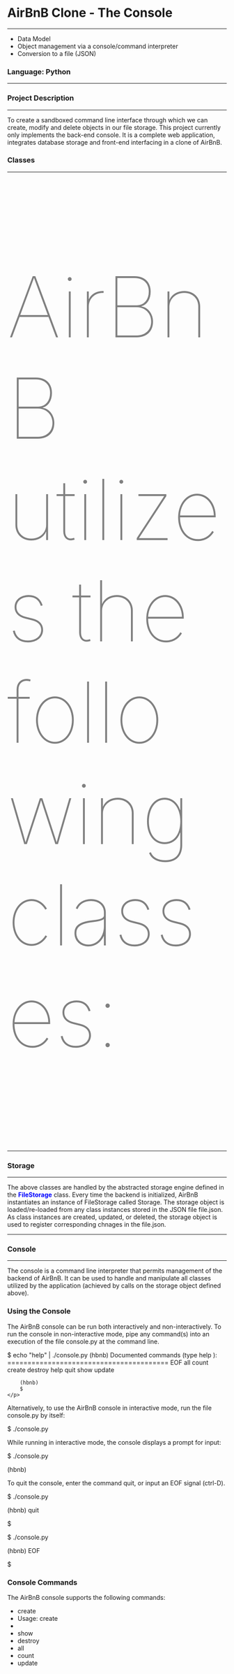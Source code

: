 <h1>AirBnB Clone - The Console</h1>
<hr style="size: 1;">
<ul>
    <li>Data Model</li>
    <li>Object management via a console/command interpreter</li>
    <li>Conversion to a file (JSON)</li>
</ul>
<h3>Language: Python</h3>
<hr style="size: 1;">
<h3>Project Description </h3>
<hr style="size: 1;">
<p>To create a sandboxed command line interface through which we can create,
    modify and delete objects in our file storage. This project currently only
    implements the back-end console. It is a complete web application, integrates
    database storage and front-end interfacing in a clone of AirBnB.</p>
<h3>Classes</h3>
<hr style="size: 1;">
<p style="color: grey; font-weight: lighter; font-size: 12rem;">AirBnB utilizes the following classes:</p>
<hr style="size: 1;">
<h3>Storage</h3>
<hr style="size: 1;">
<p>The above classes are handled by the abstracted storage engine defined in the <strong style="color: blue; font-weight: Bold;">FileStorage</strong>  class.
    Every time the backend is initialized, AirBnB instantiates an instance of FileStorage called Storage. 
    The storage object is loaded/re-loaded from any class instances stored in the JSON file file.json. 
    As class instances are created, updated, or deleted, the storage object is used to register 
    corresponding chnages in the file.json.</p>
<hr style="size: 1;">
<h3>Console</h3>
<hr style="size: 1;">
<p>The console is a command line interpreter that permits management
    of the backend of AirBnB. It can be used to handle and manipulate
    all classes utilized by the application (achieved by calls on the
    storage object defined above).</p>
<h3>Using the Console</h3>
<p>The AirBnB console can be run both interactively and non-interactively. To run the console in non-interactive mode, pipe any command(s) into an execution of the file console.py at the command line.</p>
<div>
    <p>$ echo "help" | ./console.py
        (hbnb) 
        Documented commands (type help <topic>):
        ========================================
        EOF  all  count  create  destroy  help  quit  show  update

        (hbnb)
        $
    </p>

</div>
<p>Alternatively, to use the AirBnB console in interactive mode, run the file console.py by itself:</p>
<div>
    <p>$ ./console.py</p>
</div>
<p>While running in interactive mode, the console displays a prompt for input:</p>
<div>
    <p>$ ./console.py</p>
    <p>(hbnb)</p>
</div>
<p>To quit the console, enter the command quit, or input an EOF signal (ctrl-D).</p>
<div>
    <p>$ ./console.py</p>
    <p>(hbnb) quit</p>
    <p>$</p>
</div>
<div>
<p>$ ./console.py</p>
<p>(hbnb) EOF</p>
<p>$</p>
</div>
<h3>Console Commands</h3>
<p>The AirBnB console supports the following commands:</p>
<ul>
<li>create</li>
    <li>Usage: create <class><li>
<li>show</li>
<li>destroy</li>
<li>all</li>
<li>count</li>
<li>update</li>

</ul>
